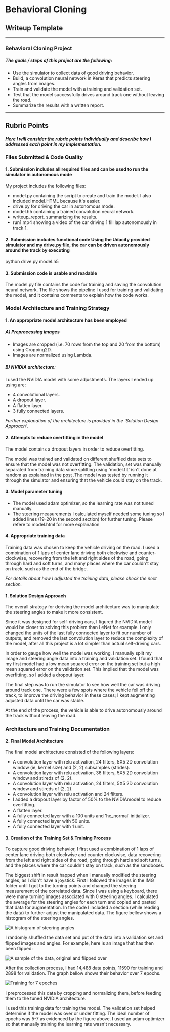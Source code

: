 # Behavioral Cloning

## Writeup Template

---

### Behavioral Cloning Project

##### The goals / steps of this project are the following:

- Use the simulator to collect data of good driving behavior.
- Build, a convolution neural network in Keras that predicts steering angles from images.
- Train and validate the model with a training and validation set.
- Test that the model successfully drives around track one without leaving the road.
- Summarize the results with a written report.

---
## Rubric Points


##### Here I will consider the rubric points individually and describe how I addressed each point in my implementation.

### Files Submitted & Code Quality

#### 1. Submission includes all required files and can be used to run the simulator in autonomous mode

My project includes the following files:

- model.py containing the script to create and train the model. I also included model.HTML because it's easier.
- drive.py for driving the car in autonomous mode.
- model.h5 containing a trained convolution neural network.
- writeup_report. summarizing the results.
- run1.mp4 showing a video of the car driving 1 fill lap autonomously in track 1.

#### 2. Submission includes functional code Using the Udacity provided simulator and my drive.py file, the car can be driven autonomously around the track by executing

python drive.py model.h5

#### 3. Submission code is usable and readable

The model.py file contains the code for training and saving the convolution neural network. The file shows the pipeline I used for training and validating the model, and it contains comments to explain how the code works.

 
### Model Architecture and Training Strategy

#### 1. An appropriate model architecture has been employed
##### A) Preprocessing images
- Images are cropped (i.e. 70 rows from the top and 20 from the bottom) using Cropping2D.
- Images are normalized using Lambda.

##### B) NVIDIA architecture:
I used the NVIDIA model with some adjustments. The layers I ended up using are:
- 4 convolutional layers.
- A dropout layer.
- A flatten layer.
- 3 fully connected layers.

*Further explanation of the architecture is provided in the 'Solution Design Approach'.*

#### 2. Attempts to reduce overfitting in the model

The model contains a dropout layers in order to reduce overfitting.

The model was trained and validated on different shuffled data sets to ensure that the model was not overfitting. The validation, set was manually separated from training data since splitting using 'model.fit' isn't done at random as explained in the [post](https://discussions.udacity.com/t/validation-loss-remains-same-and-car-drunken-behavior/230842/16) .The model was tested by running it through the simulator and ensuring that the vehicle could stay on the track.

#### 3. Model parameter tuning

- The model used adam optimizer, so the learning rate was not tuned manually.
- The steering measurements I calculated myself needed some tuning so I added lines (19-20 in the second section) for further tuning. Please refere to model.html for more explanation

#### 4. Appropriate training data

Training data was chosen to keep the vehicle driving on the road. I used a combination of 1 laps of center lane driving both clockwise and counter-clockwise, recovering from the left and right sides of the road, going through hard and soft turns, and many places where the car couldn't stay on track, such as the end of the bridge.

*For details about how I adjusted the training data, please check the next section.*

#### 1. Solution Design Approach

The overall strategy for deriving the model architecture was to manipulate the steering angles to make it more consistent.

Since it was designed for self-driving cars, I figured the NVIDIA model would be closer to solving this problem than LeNet for example. I only changed the units of the last fully connected layer to fit our number of outputs, and removed the last convolution layer to reduce the complexity of the model, after all this project is a lot simpler than actual self-driving cars.

In order to gauge how well the model was working, I manually split my image and steering angle data into a training and validation set. I found that my first model had a low mean squared error on the training set but a high mean squared error on the validation set. This implied that the model was overfitting, so I added a dropout layer.

The final step was to run the simulator to see how well the car was driving around track one. There were a few spots where the vehicle fell off the track, to improve the driving behavior in these cases; I kept augmenting adjusted data until the car was stable.

At the end of the process, the vehicle is able to drive autonomously around the track without leaving the road.

### Architecture and Training Documentation

#### 2. Final Model Architecture

The final model architecture consisted of the following layers:
- A convolution layer with relu activation, 24 filters, 5X5 2D convolution window (ie, kernel size) and (2, 2) subsamples (strides).
- A convolution layer with relu activation, 36 filters, 5X5 2D convolution window and stireds of (2, 2).
- A convolution layer with relu activation, 24 filters, 5X5 2D convolution window and stireds of (2, 2).
- A convolution layer with relu activation and 24 filters.
- I added a dropout layer by factor of 50% to the NVIDIAmodel to reduce overfitting.
- A flatten layer.
- A fully connected layer with a 100 units and 'he_normal' initializer.
- A fully connected layer with 50 units.
- A fully connected layer with 1 unit.


#### 3. Creation of the Training Set & Training Process

To capture good driving behavior, I first used a combination of 1 laps of center lane driving both clockwise and counter clockwise, data recovering from the left and right sides of the road, going through hard and soft turns, and the places where the car couldn't stay on track, such as the sandboxes.

The biggest shift in result happed when I manually modified the steering angles, as I didn't have a joystick. First I followed the images in the IMG folder until I got to the turning points and changed the steering measurement of the correlated data. Since I was using a keyboard, there were many turning images associated with 0 steering angles. I calculated the average for the steering angles for each turn and copied and pasted that data for augmentation. In the code I included a section (while reading the data) to further adjust the manipulated data. The figure bellow shows a histogram of the steering angles.

![A histogram of steering angles](https://github.com/Farida-Hamid/CarND-Behavioral-Cloning/blob/main/histogram%20for%20steering%20angle%20measurments.PNG?raw=true "Title")


I randomly shuffled the data set and put of the data into a validation set and flipped images and angles. For example, here is an image that has then been flipped:

![A sample of the data, original and flipped over](https://github.com/Farida-Hamid/CarND-Behavioral-Cloning/blob/main/flipping.PNG?raw=true "Title")


After the collection process, I had 14,488 data points, 11590 for training and 2898 for validation. The graph bellow shows their behavior over 7 epochs.

![Training for 7 epoches](https://github.com/Farida-Hamid/CarND-Behavioral-Cloning/blob/main/epoch.PNG?raw=true "Title")


I preprocessed this data by cropping and normalizing them, before feeding them to the tuned NVIDIA architecture.

I used this training data for training the model. The validation set helped determine if the model was over or under fitting. The ideal number of epochs was 5-7 as evidenced by the figure above. I used an adam optimizer so that manually training the learning rate wasn't necessary.
